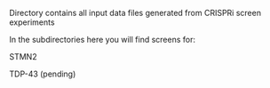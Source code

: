 Directory contains all input data files generated from CRISPRi screen experiments

In the subdirectories here you will find screens for:

STMN2 

TDP-43 (pending)
